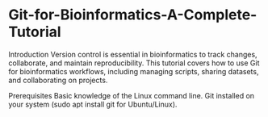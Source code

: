 # Git-for-Bioinformatics-A-Complete-Tutorial

Introduction
Version control is essential in bioinformatics to track changes, collaborate, and maintain reproducibility. This tutorial covers how to use Git for bioinformatics workflows, including managing scripts, sharing datasets, and collaborating on projects.

Prerequisites
Basic knowledge of the Linux command line.
Git installed on your system (sudo apt install git for Ubuntu/Linux).

